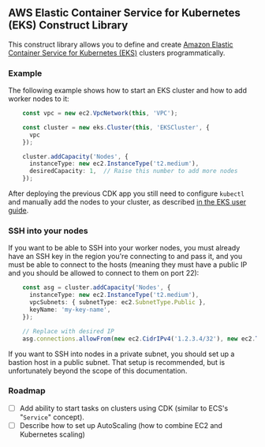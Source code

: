 ## AWS Elastic Container Service for Kubernetes (EKS) Construct Library

This construct library allows you to define and create [Amazon Elastic Container Service for Kubernetes (EKS)](https://aws.amazon.com/eks/) clusters programmatically.

### Example

The following example shows how to start an EKS cluster and how to
add worker nodes to it:

```ts
    const vpc = new ec2.VpcNetwork(this, 'VPC');

    const cluster = new eks.Cluster(this, 'EKSCluster', {
      vpc
    });

    cluster.addCapacity('Nodes', {
      instanceType: new ec2.InstanceType('t2.medium'),
      desiredCapacity: 1,  // Raise this number to add more nodes
    });
```

After deploying the previous CDK app you still need to configure `kubectl`
and manually add the nodes to your cluster, as described [in the EKS user
guide](https://docs.aws.amazon.com/eks/latest/userguide/launch-workers.html).

### SSH into your nodes

If you want to be able to SSH into your worker nodes, you must already
have an SSH key in the region you're connecting to and pass it, and you must
be able to connect to the hosts (meaning they must have a public IP and you
should be allowed to connect to them on port 22):

```ts
    const asg = cluster.addCapacity('Nodes', {
      instanceType: new ec2.InstanceType('t2.medium'),
      vpcSubnets: { subnetType: ec2.SubnetType.Public },
      keyName: 'my-key-name',
    });

    // Replace with desired IP
    asg.connections.allowFrom(new ec2.CidrIPv4('1.2.3.4/32'), new ec2.TcpPort(22));
```

If you want to SSH into nodes in a private subnet, you should set up a
bastion host in a public subnet. That setup is recommended, but is
unfortunately beyond the scope of this documentation.

### Roadmap

- [ ] Add ability to start tasks on clusters using CDK (similar to ECS's "`Service`" concept).
- [ ] Describe how to set up AutoScaling (how to combine EC2 and Kubernetes scaling)
